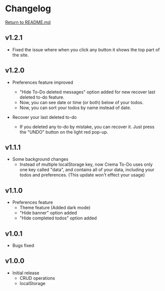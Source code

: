 # Changelog

[Return to README.md](./README.md)

## v1.2.1

- Fixed the issue where when you click any button it shows the top part of the site.

## v1.2.0

- Preferences feature improved

  - "Hide To-Do deleted messages" option added for new recover last deleted to-do feature.
  - Now, you can see date or time (or both) below of your todos.
  - Now, you can sort your todos by name instead of date.

- Recover your last deleted to-do
  - If you deleted any to-do by mistake, you can recover it. Just press the "UNDO" button on the light red pop-up.

## v1.1.1

- Some background changes
  - Instead of multiple localStorage key, now Crema To-Do uses only one key called "data", and contains all of your data, including your todos and preferences. (This update won't effect your usage)

## v1.1.0

- Preferences feature
  - Theme feature (Added dark mode)
  - "Hide banner" option added
  - "Hide completed todos" option added

## v1.0.1

- Bugs fixed

## v1.0.0

- Initial release
  - CRUD operations
  - localStorage
